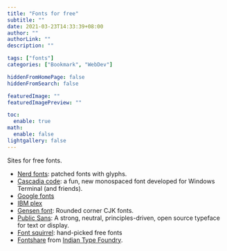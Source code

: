 ```yaml
---
title: "Fonts for free"
subtitle: ""
date: 2021-03-23T14:33:39+08:00
author: ""
authorLink: ""
description: ""

tags: ["fonts"]
categories: ["Bookmark", "WebDev"]

hiddenFromHomePage: false
hiddenFromSearch: false

featuredImage: ""
featuredImagePreview: ""

toc:
  enable: true
math:
  enable: false
lightgallery: false
---
```


Sites for free fonts.

<!--more-->

- [Nerd fonts](https://www.nerdfonts.com/): patched fonts with glyphs.
- [Cascadia code](https://github.com/microsoft/cascadia-code): a fun, new monospaced font developed for Windows Terminal (and friends).
- [Google fonts](https://fonts.google.com/)
- [IBM plex](https://github.com/IBM/plex)
- [Gensen font](https://github.com/ButTaiwan/gensen-font): Rounded corner CJK fonts.
- [Public Sans](https://github.com/uswds/public-sans): A strong, neutral, principles-driven, open source typeface for text or display.
- [Font squirrel](https://www.fontsquirrel.com/): hand-picked free fonts
- [Fontshare](https://www.fontshare.com/) from [Indian Type Foundry](https://www.indiantypefoundry.com/).
